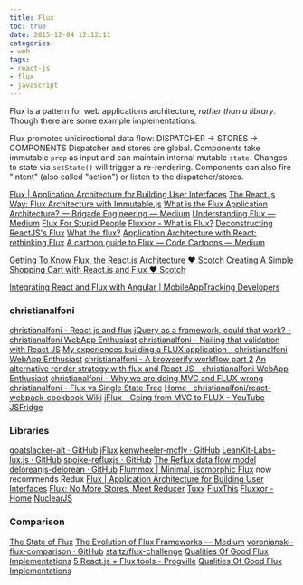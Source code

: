 ```yaml
---
title: Flux
toc: true
date: 2015-12-04 12:12:11
categories:
- web
tags:
- react-js
- flux
- javascript
---
```


Flux is a pattern for web applications architecture, *rather than a library*. Though there are some example implementations.  

Flux promotes unidirectional  data flow:
  DISPATCHER -> STORES -> COMPONENTS
Dispatcher and stores are global.
Components take immutable `prop` as input and can maintain internal mutable `state`. Changes to state via `setState()` will trigger a re-rendering.
Components can also fire "intent" (also called "action") or listen to the dispatcher/stores.

<!-- more -->

[Flux | Application Architecture for Building User Interfaces](http://facebook.github.io/flux/)
[The React.js Way: Flux Architecture with Immutable.js](http://blog.risingstack.com/the-react-js-way-flux-architecture-with-immutable-js/)
[What is the Flux Application Architecture? — Brigade Engineering — Medium](https://medium.com/brigade-engineering/what-is-the-flux-application-architecture-b57ebca85b9e)
[Understanding Flux — Medium](https://medium.com/@garychambers108/understanding-flux-f93e9f650af7)
[Flux For Stupid People](http://blog.andrewray.me/flux-for-stupid-people/)
[Fluxxor - What is Flux?](http://fluxxor.com/what-is-flux.html)
[Deconstructing ReactJS's Flux](http://spoike.ghost.io/deconstructing-reactjss-flux/)
[What the flux?](http://jonathancreamer.com/what-the-flux/)
[Application Architecture with React: rethinking Flux](http://dialelo.github.io/application-architecture-with-react-rethinking-flux.html)
[A cartoon guide to Flux — Code Cartoons — Medium](https://code-cartoons.com/a-cartoon-guide-to-flux-6157355ab207)

[Getting To Know Flux, the React.js Architecture ♥ Scotch](http://scotch.io/tutorials/javascript/getting-to-know-flux-the-react-js-architecture)
[Creating A Simple Shopping Cart with React.js and Flux ♥ Scotch](http://scotch.io/tutorials/javascript/creating-a-simple-shopping-cart-with-react-js-and-flux)

[Integrating React and Flux with Angular | MobileAppTracking Developers](https://developers.mobileapptracking.com/addressing-angular-weaknesses-with-react-and-flux/)

### christianalfoni

[christianalfoni - React js and flux](http://www.christianalfoni.com/articles/2014_08_20_React-js-and-flux)
[jQuery as a framework, could that work? - christianalfoni WebApp Enthusiast](http://christianalfoni.github.io/javascript/2014/09/08/jquery-as-a-framework-could-that-work.html)
[christianalfoni - Nailing that validation with React JS](http://www.christianalfoni.com/articles/2014_10_22_Nailing-that-validation-with-React-JS)
[My experiences building a FLUX application - christianalfoni WebApp Enthusiast](http://christianalfoni.github.io/javascript/2014/10/27/my-experiences-building-a-flux-application.html)
[christianalfoni - A browserify workflow part 2](http://www.christianalfoni.com/articles/2014_10_30_A-browserify-workflow-part-2)
[An alternative render strategy with flux and React JS - christianalfoni WebApp Enthusiast](http://christianalfoni.github.io/javascript/2014/12/04/flux-and-eventemitter2.html)
[christianalfoni - Why we are doing MVC and FLUX wrong](http://www.christianalfoni.com/articles/2015_08_02_Why-we-are-doing-MVC-and-FLUX-wrong)
[christianalfoni - Flux vs Single State Tree](http://www.christianalfoni.com/articles/2015_11_16_Flux-vs-Single-State-Tree)
[Home · christianalfoni/react-webpack-cookbook Wiki](https://github.com/christianalfoni/react-webpack-cookbook/wiki)
[jFlux - Going from MVC to FLUX - YouTube](https://www.youtube.com/watch?v=plUN2L4Ak14)
[JSFridge](http://www.jsfridge.com/courses/jFlux_-_A_framework_to_keep_you_sane/scenes/0)

### Libraries

[goatslacker-alt · GitHub](https://github.com/goatslacker/alt)
[jFlux](http://www.jflux.io/)
[kenwheeler-mcfly · GitHub](https://github.com/kenwheeler/mcfly)
[LeanKit-Labs-lux.js · GitHub](https://github.com/LeanKit-Labs/lux.js)
[spoike-refluxjs · GitHub](https://github.com/spoike/refluxjs)
  [The Reflux data flow model](http://blog.krawaller.se/posts/the-reflux-data-flow-model/)
[deloreanjs-delorean · GitHub](https://github.com/deloreanjs/delorean)
[Flummox | Minimal, isomorphic Flux](http://acdlite.github.io/flummox) now recommends Redux
[Flux | Application Architecture for Building User Interfaces](http://facebook.github.io/flux/docs/overview.html)
[Flux: No More Stores, Meet Reducer](https://blog.javascripting.com/2015/06/19/flux-no-more-stores-meet-reducer/)
[Tuxx](http://www.tuxedojs.org/)
[FluxThis](https://fluxthis.io/)
[Fluxxor - Home](http://fluxxor.com/)
[NuclearJS](https://optimizely.github.io/nuclear-js/)

### Comparison

[The State of Flux](https://reactjsnews.com/the-state-of-flux/)
[The Evolution of Flux Frameworks — Medium](https://medium.com/@dan_abramov/the-evolution-of-flux-frameworks-6c16ad26bb31)
[voronianski-flux-comparison · GitHub](https://github.com/voronianski/flux-comparison)
[staltz/flux-challenge](https://github.com/staltz/flux-challenge)
[Qualities Of Good Flux Implementations](http://www.smashingmagazine.com/2015/06/qualities-of-good-flux-implementations/)
[5 React.js + Flux tools - Progville](http://www.progville.com/javascript/5-react-js-flux-tools/)
[Qualities Of Good Flux Implementations](http://www.smashingmagazine.com/2015/06/qualities-of-good-flux-implementations/)
